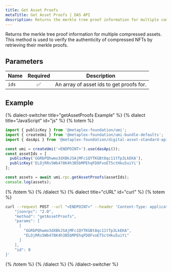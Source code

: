 ```yaml
---
title: Get Asset Proofs
metaTitle: Get Asset Proofs | DAS API
description: Returns the merkle tree proof information for multiple compressed assets
---
```


Returns the merkle tree proof information for multiple compressed assets. This method is used to verify the authenticity of compressed NFTs by retrieving their merkle proofs.

## Parameters

| Name            | Required | Description                                |
| --------------- | :------: | ------------------------------------------ |
| `ids`           |    ✅    | An array of asset ids to get proofs for.   |

## Example

{% dialect-switcher title="getAssetProofs Example" %}
{% dialect title="JavaScript" id="js" %}
{% totem %}

```js
import { publicKey } from '@metaplex-foundation/umi';
import { createUmi } from '@metaplex-foundation/umi-bundle-defaults';
import { dasApi } from '@metaplex-foundation/digital-asset-standard-api';

const umi = createUmi('<ENDPOINT>').use(dasApi());
const assetIds = [
  publicKey('GGRbPQhwmo3dXBkJSAjMFc1QYTKGBt8qc11tTp3LkEKA'),
  publicKey('ELDjRRs5Wb478K4h3B5bMPEhqFD8FvoET5ctHku5uiYi')
];

const assets = await umi.rpc.getAssetProofs(assetIds);
console.log(assets);
```

{% /totem %}
{% /dialect %}
{% dialect title="cURL" id="curl" %}
{% totem %}

```sh
curl --request POST --url "<ENDPOINT>" --header 'Content-Type: application/json' --data '{
    "jsonrpc": "2.0",
    "method": "getAssetProofs",
    "params": [
      [
        "GGRbPQhwmo3dXBkJSAjMFc1QYTKGBt8qc11tTp3LkEKA",
        "ELDjRRs5Wb478K4h3B5bMPEhqFD8FvoET5ctHku5uiYi"
      ]
    ],
    "id": 0
}'
```

{% /totem %}
{% /dialect %}
{% /dialect-switcher %} 